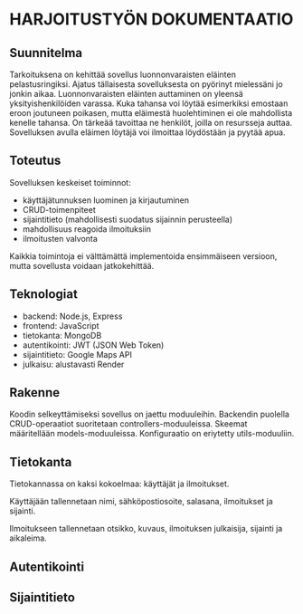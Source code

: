 # HARJOITUSTYÖN DOKUMENTAATIO

## Suunnitelma

Tarkoituksena on kehittää sovellus luonnonvaraisten eläinten pelastusringiksi. Ajatus tällaisesta sovelluksesta on pyörinyt mielessäni jo jonkin aikaa. Luonnonvaraisten eläinten auttaminen on yleensä yksityishenkilöiden varassa. Kuka tahansa voi löytää esimerkiksi emostaan eroon joutuneen poikasen, mutta eläimestä huolehtiminen ei ole mahdollista kenelle tahansa. On tärkeää tavoittaa ne henkilöt, joilla on resursseja auttaa. Sovelluksen avulla eläimen löytäjä voi ilmoittaa löydöstään ja pyytää apua.

## Toteutus

Sovelluksen keskeiset toiminnot:

- käyttäjätunnuksen luominen ja kirjautuminen
- CRUD-toimenpiteet
- sijaintitieto (mahdollisesti suodatus sijainnin perusteella)
- mahdollisuus reagoida ilmoituksiin
- ilmoitusten valvonta

Kaikkia toimintoja ei välttämättä implementoida ensimmäiseen versioon, mutta sovellusta voidaan jatkokehittää.

## Teknologiat

- backend: Node.js, Express
- frontend: JavaScript
- tietokanta: MongoDB
- autentikointi: JWT (JSON Web Token)
- sijaintitieto: Google Maps API
- julkaisu: alustavasti Render

## Rakenne

Koodin selkeyttämiseksi sovellus on jaettu moduuleihin. Backendin puolella CRUD-operaatiot suoritetaan controllers-moduuleissa. Skeemat määritellään models-moduuleissa. Konfiguraatio on eriytetty utils-moduuliin.

## Tietokanta

Tietokannassa on kaksi kokoelmaa: käyttäjät ja ilmoitukset.

Käyttäjään tallennetaan nimi, sähköpostiosoite, salasana, ilmoitukset ja sijainti.

Ilmoitukseen tallennetaan otsikko, kuvaus, ilmoituksen julkaisija, sijainti ja aikaleima.

## Autentikointi

## Sijaintitieto
